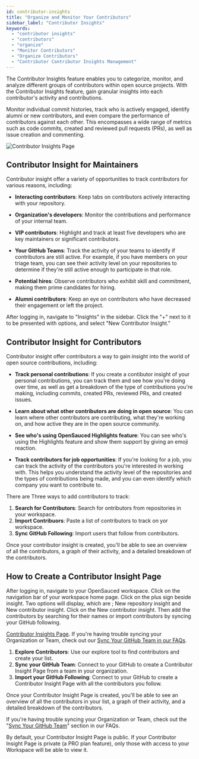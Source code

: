 ```yaml
---
id: contributor-insights
title: "Organize and Monitor Your Contributors"
sidebar_label: "Contributor Insights"
keywords:
  - "contributor insights"
  - "contributors"
  - "organize"
  - "Monitor Contributors"
  - "Organize Contributors"
  - "Contributor Contributor Insights Management"
---
```


The Contributor Insights feature enables you to categorize, monitor, and analyze different groups of contributors within open source projects. With the Contributor Insights feature, gain granular insights into each contributor's activity and contributions.

Monitor individual commit histories, track who is actively engaged, identify alumni or new contributors, and even compare the performance of contributors against each other. This encompasses a wide range of metrics such as code commits, created and reviewed pull requests (PRs), as well as issue creation and commenting.

![Contributor Insights Page](../../static/img/lists-page.svg)


## Contributor Insight for Maintainers

Contributor insight offer a variety of opportunities to track contributors for various reasons, including:

- **Interacting contributors**: Keep tabs on contributors actively interacting with your repository.

- **Organization's developers**: Monitor the contributions and performance of your internal team.

- **VIP contributors**: Highlight and track at least five developers who are key maintainers or significant contributors.

- **Your GitHub Teams**: Track the activity of your teams to identify if contributors are still active. For example, if you have members on your triage team, you can see their activity level on your repositories to determine if they're still active enough to participate in that role.

- **Potential hires**: Observe contributors who exhibit skill and commitment, making them prime candidates for hiring.

- **Alumni contributors**: Keep an eye on contributors who have decreased their engagement or left the project.


After logging in, navigate to "Insights" in the sidebar. Click the "+" next to it to be presented with options, and select "New Contributor Insight."


## Contributor Insight for Contributors


Contributor insight offer contributors a way to gain insight into the world of open source contributions, including:

- **Track personal contributions**: If you create a contibutor insight of your personal contributions, you can track them and see how you're doing over time, as well as get a breakdown of the type of contributions you're making, including commits, created PRs, reviewed PRs, and created issues. 

- **Learn about what other contributors are doing in open source**: You can learn where other contributors are contributing, what they're working on, and how active they are in the open source community.

- **See who's using OpenSauced Highlights feature**: You can see who's using the Highlights feature and show them support by giving an emoji reaction.

- **Track contributors for job opportunities**: If you're looking for a job, you can track the activity of the contributors you're interested in working with. This helps you understand the activity level of the repositories and the types of contributions being made, and you can even identify which company you want to contribute to.

There are Three ways to add contributors to track:

1. **Search for Contributors**: Search for ontributors  from repositories in your workspace.
2. **Import Contribuors**: Paste a list of contributors to track on yor workspace.
3. **Sync GitHub Following**: Import users that follow from contributors.

Once your contributor insight is created, you'll be able to see an overview of all the contributors, a graph of their activity, and a detailed breakdown of the contributors.

## How to Create a Contributor Insight Page

After logging in, navigate to your OpenSauced workspace. Click on the navigation bar of your workspace home page. Click on the plus sign beside insight. Two options will display, which are ; New repository insight and New contributor insight. Click on the New contributor insight. Then add the contributors by searching for their names or import contributors by syncing your GitHub following.

 [Contributor Insights Page](https://app.opensauced.pizza/hub/lists/).
If you're having trouble syncing your Organization or Team, check out our [Sync Your GitHub Team in our FAQs](../welcome/faqs.md#sync-your-github-team).

1. **Explore Contributors**: Use our explore tool to find contributors and create your list.
2. **Sync your GitHub Team**: Connect to your GitHub to create a Contributor Insight Page from a team in your organization.
3. **Import your GitHub Following**: Connect to your GitHub to create a Contributor Insight Page with all the contributors you follow.

Once your Contributor Insight Page is created, you'll be able to see an overview of all the contributors in your list, a graph of their activity, and a detailed breakdown of the contributors.

 If you're having trouble syncing your Organization or Team, check out the "[Sync Your GitHub Team](../welcome/faqs.md#sync-your-github-team)" section in our FAQs.

By default, your Contributor Insight Page is public. If your Contributor Insight Page is private (a PRO plan feature), only those with access to your Workspace will be able to view it.

